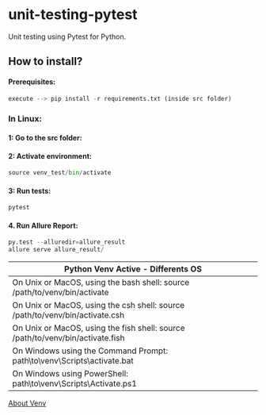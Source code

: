 # unit-testing-pytest
Unit testing using Pytest for Python.

## How to install?

#### Prerequisites:
```python
execute --> pip install -r requirements.txt (inside src folder)
```

### In Linux:

#### 1: Go to the src folder:

#### 2: Activate environment:

```python
source venv_test/bin/activate
```

#### 3: Run tests:

```python
pytest
```
#### 4. Run Allure Report:

```python
py.test --alluredir=allure_result
allure serve allure_result/
```

| Python Venv Active - Differents OS                                             |
| ------------------------------------------------------------------------------ |
| On Unix or MacOS, using the bash shell: source /path/to/venv/bin/activate      |
| On Unix or MacOS, using the csh shell: source /path/to/venv/bin/activate.csh   |
| On Unix or MacOS, using the fish shell: source /path/to/venv/bin/activate.fish |
| On Windows using the Command Prompt: path\to\venv\Scripts\activate.bat         |
| On Windows using PowerShell: path\to\venv\Scripts\Activate.ps1                 |

[About Venv](https://www.infoworld.com/article/3239675/virtualenv-and-venv-python-virtual-environments-explained.html)
